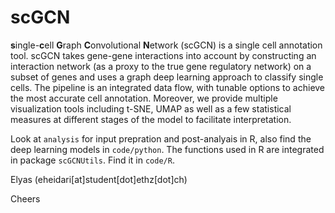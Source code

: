 # scGCN

**s**ingle-**c**ell **G**raph **C**onvolutional **N**etwork (scGCN) is a single cell annotation tool. scGCN takes gene-gene interactions into account by constructing an interaction network (as a proxy to the true gene regulatory network) on a subset of genes and uses a graph deep learning approach to classify single cells. The pipeline is an integrated data flow, with tunable options to achieve the most accurate cell annotation. Moreover, we provide multiple visualization tools including t-SNE, UMAP as well as a few statistical measures at different stages of the model to facilitate interpretation.

Look at `analysis` for input prepration and post-analyais in R, also find the deep learning models in `code/python`. The functions used in R are integrated in package `scGCNUtils`. Find it in `code/R`.

Elyas (eheidari[at]student[dot]ethz[dot]ch)

Cheers
